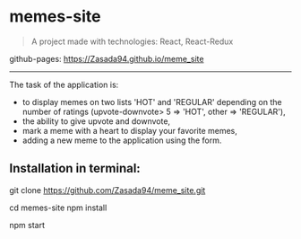 # memes-site

> A project made with technologies: React, React-Redux

github-pages: https://Zasada94.github.io/meme_site

---

The task of the application is:

- to display memes on two lists 'HOT' and 'REGULAR' depending on the number of ratings (upvote-downvote> 5 => 'HOT', other => 'REGULAR'),
- the ability to give upvote and downvote,
- mark a meme with a heart to display your favorite memes,
- adding a new meme to the application using the form.

## Installation in terminal:

git clone https://github.com/Zasada94/meme_site.git

cd memes-site
npm install

npm start
